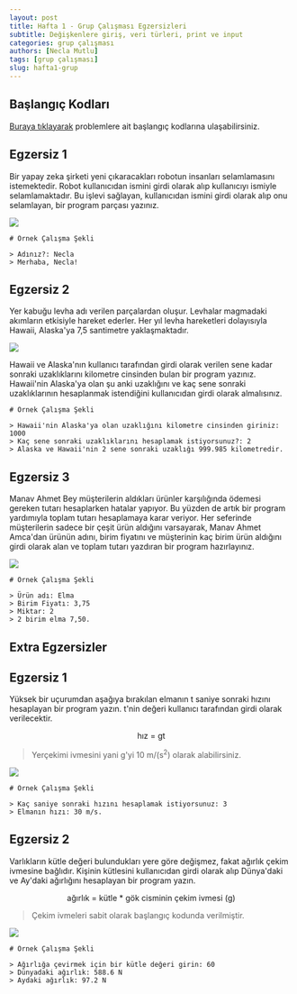 ```yaml
---
layout: post
title: Hafta 1 - Grup Çalışması Egzersizleri
subtitle: Değişkenlere giriş, veri türleri, print ve input
categories: grup çalışması
authors: [Necla Mutlu]
tags: [grup çalışması]
slug: hafta1-grup
---
```

## Başlangıç Kodları
[Buraya tıklayarak](https://drive.google.com/file/d/1Q-p0VcJgaXt7QqfCs2M5ZNh4Sie4-WZL/view?usp=sharing) problemlere ait başlangıç kodlarına ulaşabilirsiniz.

## Egzersiz 1

Bir yapay zeka şirketi yeni çıkaracakları robotun insanları selamlamasını istemektedir. Robot kullanıcıdan ismini girdi olarak alıp kullanıcıyı ismiyle selamlamaktadır. Bu işlevi sağlayan, kullanıcıdan ismini girdi olarak alıp onu selamlayan, bir program parçası yazınız.

![](https://burst.shopifycdn.com/photos/vintage-robot-with-lots-of-black-negative-space.jpg?width=700&format=pjpg&exif=0&iptc=0)

```
# Örnek Çalışma Şekli

> Adınız?: Necla
> Merhaba, Necla!

```

## Egzersiz 2

Yer kabuğu levha adı verilen parçalardan oluşur. Levhalar magmadaki akımların etkisiyle hareket ederler. Her yıl levha hareketleri dolayısıyla Hawaii, Alaska'ya 7,5 santimetre yaklaşmaktadır.

![](https://legacy.lib.utexas.edu/maps/united_states/n.america.jpg)

Hawaii ve Alaska'nın kullanıcı tarafından girdi olarak verilen sene kadar sonraki uzaklıklarını kilometre cinsinden bulan bir program yazınız. Hawaii'nin Alaska'ya olan şu anki uzaklığını ve kaç sene sonraki uzaklıklarının hesaplanmak istendiğini kullanıcıdan girdi olarak almalısınız.

```
# Örnek Çalışma Şekli

> Hawaii'nin Alaska'ya olan uzaklığını kilometre cinsinden giriniz: 1000
> Kaç sene sonraki uzaklıklarını hesaplamak istiyorsunuz?: 2
> Alaska ve Hawaii'nin 2 sene sonraki uzaklığı 999.985 kilometredir.

```

## Egzersiz 3

Manav Ahmet Bey müşterilerin aldıkları ürünler karşılığında ödemesi gereken tutarı hesaplarken hatalar yapıyor. Bu yüzden de artık bir program yardımıyla toplam tutarı hesaplamaya karar veriyor. Her seferinde müşterilerin sadece bir çeşit ürün aldığını varsayarak, Manav Ahmet Amca'dan ürünün adını, birim fiyatını ve müşterinin kaç birim ürün aldığını girdi olarak alan ve toplam tutarı yazdıran bir program hazırlayınız.

![](https://burst.shopifycdn.com/photos/small-urban-grocery.jpg?width=700&format=pjpg&exif=0&iptc=0)

```
# Örnek Çalışma Şekli

> Ürün adı: Elma
> Birim Fiyatı: 3,75
> Miktar: 2
> 2 birim elma 7,50.

```

## Extra Egzersizler

## Egzersiz 1

Yüksek bir uçurumdan aşağıya bırakılan elmanın t saniye sonraki hızını hesaplayan bir program yazın. t'nin değeri kullanıcı tarafından girdi olarak verilecektir.  
<center> hız = gt </center>

> Yerçekimi ivmesini yani g'yi 10 m/(s<sup>2</sup>) olarak alabilirsiniz.

![](https://images.pexels.com/photos/1451649/pexels-photo-1451649.jpeg?auto=compress&cs=tinysrgb&dpr=2&h=650&w=940)

```
# Örnek Çalışma Şekli

> Kaç saniye sonraki hızını hesaplamak istiyorsunuz: 3
> Elmanın hızı: 30 m/s.

```

## Egzersiz 2

Varlıkların kütle değeri bulundukları yere göre değişmez, fakat ağırlık çekim ivmesine bağlıdır. Kişinin kütlesini kullanıcıdan girdi olarak alıp Dünya'daki ve Ay'daki ağırlığını hesaplayan bir program yazın.

<center> ağırlık = kütle * gök cisminin çekim ivmesi (g) </center>

>Çekim ivmeleri sabit olarak başlangıç kodunda verilmiştir.

![](https://cdn.pixabay.com/photo/2020/01/13/01/40/astronaut-4761434_960_720.jpg)

```
# Örnek Çalışma Şekli

> Ağırlığa çevirmek için bir kütle değeri girin: 60
> Dünyadaki ağırlık: 588.6 N
> Aydaki ağırlık: 97.2 N

```


